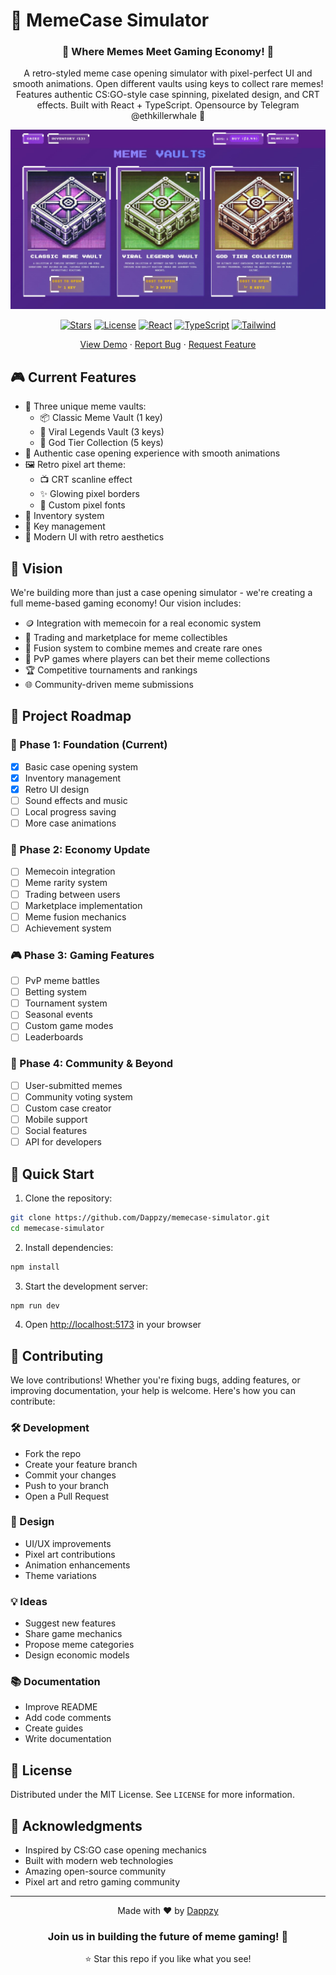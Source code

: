 # 🎲 MemeCase Simulator

<div align="center">

### 🌟 Where Memes Meet Gaming Economy! 🌟

A retro-styled meme case opening simulator with pixel-perfect UI and smooth animations. Open different vaults using keys to collect rare memes! Features authentic CS:GO-style case spinning, pixelated design, and CRT effects. Built with React + TypeScript. Opensource by Telegram @ethkillerwhale 🚀

<kbd>
  <img src="src/Homepage.jpg" alt="MemeCase Simulator Homepage" width="800">
</kbd>

[![Stars](https://img.shields.io/github/stars/Dappzy/memecase-simulator?style=social)](https://github.com/Dappzy/memecase-simulator/stargazers)
[![License](https://img.shields.io/github/license/Dappzy/memecase-simulator)](https://github.com/Dappzy/memecase-simulator/blob/main/LICENSE)
[![React](https://img.shields.io/badge/React-20232A?style=flat&logo=react&logoColor=61DAFB)](https://reactjs.org/)
[![TypeScript](https://img.shields.io/badge/TypeScript-007ACC?style=flat&logo=typescript&logoColor=white)](https://www.typescriptlang.org/)
[![Tailwind](https://img.shields.io/badge/Tailwind_CSS-38B2AC?style=flat&logo=tailwind-css&logoColor=white)](https://tailwindcss.com/)

[View Demo](https://github.com/Dappzy/memecase-simulator) · 
[Report Bug](https://github.com/Dappzy/memecase-simulator/issues) · 
[Request Feature](https://github.com/Dappzy/memecase-simulator/issues)

</div>

## 🎮 Current Features

- 🎲 Three unique meme vaults:
  - 📦 Classic Meme Vault (1 key)
  - 🌟 Viral Legends Vault (3 keys)
  - 👑 God Tier Collection (5 keys)
- 🎯 Authentic case opening experience with smooth animations
- 🖼️ Retro pixel art theme:
  - 📺 CRT scanline effect
  - ✨ Glowing pixel borders
  - 🎨 Custom pixel fonts
- 💎 Inventory system
- 🔑 Key management
- 🎨 Modern UI with retro aesthetics

## 🚀 Vision

We're building more than just a case opening simulator - we're creating a full meme-based gaming economy! Our vision includes:

- 🪙 Integration with memecoin for a real economic system
- 💱 Trading and marketplace for meme collectibles
- 🔄 Fusion system to combine memes and create rare ones
- 🎲 PvP games where players can bet their meme collections
- 🏆 Competitive tournaments and rankings
- 🌐 Community-driven meme submissions

## 📝 Project Roadmap

### 🌱 Phase 1: Foundation (Current)
- [x] Basic case opening system
- [x] Inventory management
- [x] Retro UI design
- [ ] Sound effects and music
- [ ] Local progress saving
- [ ] More case animations

### 💫 Phase 2: Economy Update
- [ ] Memecoin integration
- [ ] Meme rarity system
- [ ] Trading between users
- [ ] Marketplace implementation
- [ ] Meme fusion mechanics
- [ ] Achievement system

### 🎮 Phase 3: Gaming Features
- [ ] PvP meme battles
- [ ] Betting system
- [ ] Tournament system
- [ ] Seasonal events
- [ ] Custom game modes
- [ ] Leaderboards

### 🌟 Phase 4: Community & Beyond
- [ ] User-submitted memes
- [ ] Community voting system
- [ ] Custom case creator
- [ ] Mobile support
- [ ] Social features
- [ ] API for developers

## 🚀 Quick Start

1. Clone the repository:
```bash
git clone https://github.com/Dappzy/memecase-simulator.git
cd memecase-simulator
```

2. Install dependencies:
```bash
npm install
```

3. Start the development server:
```bash
npm run dev
```

4. Open [http://localhost:5173](http://localhost:5173) in your browser

## 🤝 Contributing

We love contributions! Whether you're fixing bugs, adding features, or improving documentation, your help is welcome. Here's how you can contribute:

### 🛠️ Development
- Fork the repo
- Create your feature branch
- Commit your changes
- Push to your branch
- Open a Pull Request

### 🎨 Design
- UI/UX improvements
- Pixel art contributions
- Animation enhancements
- Theme variations

### 💡 Ideas
- Suggest new features
- Share game mechanics
- Propose meme categories
- Design economic models

### 📚 Documentation
- Improve README
- Add code comments
- Create guides
- Write documentation

## 📜 License

Distributed under the MIT License. See `LICENSE` for more information.

## 🙌 Acknowledgments

- Inspired by CS:GO case opening mechanics
- Built with modern web technologies
- Amazing open-source community
- Pixel art and retro gaming community

---

<div align="center">

Made with ❤️ by [Dappzy](https://github.com/Dappzy)

### Join us in building the future of meme gaming! 🚀

⭐ Star this repo if you like what you see!

</div>
